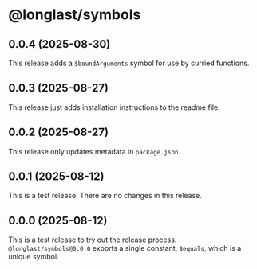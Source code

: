 # @longlast/symbols

## 0.0.4 (2025-08-30)

This release adds a `$boundArguments` symbol for use by curried functions.

## 0.0.3 (2025-08-27)

This release just adds installation instructions to the readme file.

## 0.0.2 (2025-08-27)

This release only updates metadata in `package.json`.

## 0.0.1 (2025-08-12)

This is a test release. There are no changes in this release.

## 0.0.0 (2025-08-12)

This is a test release to try out the release process.
`@longlast/symbols@0.0.0` exports a single constant, `$equals`, which is a
unique symbol.
